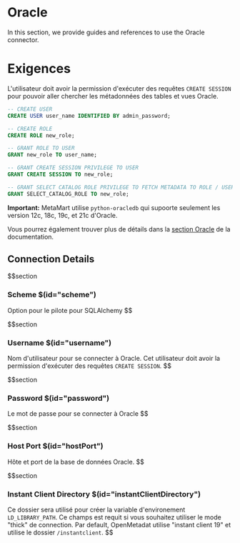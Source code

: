 # Oracle

In this section, we provide guides and references to use the Oracle connector.

# Exigences
L'utilisateur doit avoir la permission d'exécuter des requêtes `CREATE SESSION` pour pouvoir aller chercher les métadonnées des tables et vues Oracle.

```sql
-- CREATE USER
CREATE USER user_name IDENTIFIED BY admin_password;

-- CREATE ROLE
CREATE ROLE new_role;

-- GRANT ROLE TO USER
GRANT new_role TO user_name;

-- GRANT CREATE SESSION PRIVILEGE TO USER
GRANT CREATE SESSION TO new_role;

-- GRANT SELECT CATALOG ROLE PRIVILEGE TO FETCH METADATA TO ROLE / USER
GRANT SELECT_CATALOG_ROLE TO new_role;
```

**Important:** MetaMart utilise `python-oracledb` qui supoorte seulement les version 12c, 18c, 19c, et 21c d'Oracle.

Vous pourrez également trouver plus de détails dans la [section Oracle](https://docs.meta-mart.org/connectors/database/oracle) de la documentation.

## Connection Details

$$section
### Scheme $(id="scheme")

Option pour le pilote pour SQLAlchemy
$$

$$section
### Username $(id="username")

Nom d'utilisateur pour se connecter à Oracle. Cet utilisateur doit avoir la permission d'exécuter des requêtes `CREATE SESSION`.
$$

$$section
### Password $(id="password")

Le mot de passe pour se connecter à Oracle
$$

$$section
### Host Port $(id="hostPort")

Hôte et port de la base de données Oracle.
$$

$$section
### Instant Client Directory $(id="instantClientDirectory")

Ce dossier sera utilisé pour créer la variable d'environement `LD_LIBRARY_PATH`. Ce champs est requit si vous souhaitez utiliser le mode "thick" de connection. Par default, OpenMetadat utilise "instant client 19" et utilise le dossier `/instantclient`.
$$
